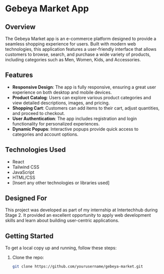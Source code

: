 # Gebeya Market App

## Overview

The Gebeya Market app is an e-commerce platform designed to provide a seamless shopping experience for users. Built with modern web technologies, this application features a user-friendly interface that allows customers to browse, search, and purchase a wide variety of products, including categories such as Men, Women, Kids, and Accessories.

## Features

- **Responsive Design**: The app is fully responsive, ensuring a great user experience on both desktop and mobile devices.
- **Product Catalog**: Users can explore various product categories and view detailed descriptions, images, and pricing.
- **Shopping Cart**: Customers can add items to their cart, adjust quantities, and proceed to checkout.
- **User Authentication**: The app includes registration and login functionality for personalized experiences.
- **Dynamic Popups**: Interactive popups provide quick access to categories and account options.

## Technologies Used

- React
- Tailwind CSS
- JavaScript
- HTML/CSS
- [Insert any other technologies or libraries used]

## Designed For

This project was developed as part of my internship at Intertechhub during Stage 2. It provided an excellent opportunity to apply web development skills and learn about building user-centric applications.

## Getting Started

To get a local copy up and running, follow these steps:

1. Clone the repo:
   ```bash
   git clone https://github.com/yourusername/gebeya-market.git

